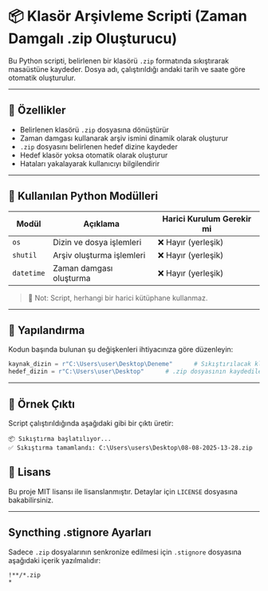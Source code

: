 # 📦 Klasör Arşivleme Scripti (Zaman Damgalı .zip Oluşturucu)

Bu Python scripti, belirlenen bir klasörü `.zip` formatında sıkıştırarak masaüstüne kaydeder. Dosya adı, çalıştırıldığı andaki tarih ve saate göre otomatik oluşturulur.

---

## 🚀 Özellikler

- Belirlenen klasörü `.zip` dosyasına dönüştürür
- Zaman damgası kullanarak arşiv ismini dinamik olarak oluşturur
- `.zip` dosyasını belirlenen hedef dizine kaydeder
- Hedef klasör yoksa otomatik olarak oluşturur
- Hataları yakalayarak kullanıcıyı bilgilendirir

---

## 🧱 Kullanılan Python Modülleri

| Modül      | Açıklama                                | Harici Kurulum Gerekir mi |
|------------|------------------------------------------|-----------------------------|
| `os`       | Dizin ve dosya işlemleri                 | ❌ Hayır (yerleşik)         |
| `shutil`   | Arşiv oluşturma işlemleri                | ❌ Hayır (yerleşik)         |
| `datetime` | Zaman damgası oluşturma                  | ❌ Hayır (yerleşik)         |

> 📌 Not: Script, herhangi bir harici kütüphane kullanmaz.

---

## 🔧 Yapılandırma

Kodun başında bulunan şu değişkenleri ihtiyacınıza göre düzenleyin:

```python
kaynak_dizin = r"C:\Users\user\Desktop\Deneme"      # Sıkıştırılacak klasör
hedef_dizin = r"C:\Users\user\Desktop"      # .zip dosyasının kaydedileceği yer
```

---

## 📝 Örnek Çıktı

Script çalıştırıldığında aşağıdaki gibi bir çıktı üretir:

```
📦 Sıkıştırma başlatılıyor...
✅ Sıkıştırma tamamlandı: C:\Users\users\Desktop\08-08-2025-13-28.zip
```


## 📜 Lisans

Bu proje MIT lisansı ile lisanslanmıştır. Detaylar için `LICENSE` dosyasına bakabilirsiniz.

---

## Syncthing .stignore Ayarları

Sadece `.zip` dosyalarının senkronize edilmesi için `.stignore` dosyasına aşağıdaki içerik yazılmalıdır:

```txt
!**/*.zip
*


